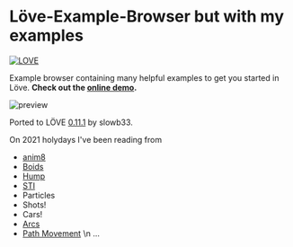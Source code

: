 # Löve-Example-Browser but with my examples
[![LOVE](https://img.shields.io/badge/L%C3%96VE-0.11.1-EA316E.svg)](http://love2d.org/)

Example browser containing many helpful examples to get you started in Löve. __Check out the [online demo](http://love2d-community.github.io/LOVE-Example-Browser/).__

![preview](http://i.imgur.com/48ARMOg.png)

Ported to LÖVE [0.11.1](https://love2d.org/wiki/0.11) by slowb33.

On 2021 holydays I've been reading from

- [anim8](https://github.com/kikito/anim8)
- [Boids](https://www.red3d.com/cwr/steer/gdc99/)
- [Hump](https://love2d.org/wiki/HUMP)
- [STI](https://love2d.org/forums/viewtopic.php?t=76983)
- Particles
- Shots!
- Cars!
- [Arcs]()
- [Path Movement](https://love2d.org/forums/viewtopic.php?t=82007)
\n
...